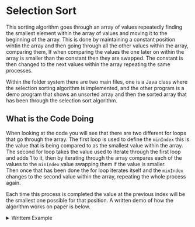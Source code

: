 # Selection Sort
This sorting algorithm goes through an array of values repeatedly finding the smallest element within the array of values and moving it to the beginning of the array. This is done by maintaining a constant position wihtin the array and then going through all the other values within the array, comparing them, If when comparing the values the one later on within the array is smaller than the constant then they are swapped. The constant is then changed to the next values within the array repeating the same processes. 

Within the folder system there are two main files, one is a Java class where the selection sorting algorithm is implemented, and the other program is a demo program that shows an unsorted array and then the sorted array that has been through the selection sort algorithm. 

## What is the Code Doing
When looking at the code you will see that there are two different for loops that go through the array. The first loop is used to define the `minIndex` this is the value that is being compared to as the smallest value within the array. The second for loop takes the value used to iterate through the first loop and adds 1 to it, then by iterating through the array compares each of the values to the `minIndex` value swapping them if the value is smaller. \
Then once that has been done the for loop iterates itself and the `minIndex` changes to the second value within the array, repeating the whole process again.

Each time this process is completed the value at the previous index will be the smallest one possible for that position. A written demo of how the algorithm works on paper is below.

<details>
  <summary>Writtem Example</summary>
  
```
Array Vlues
22, 70, 40, 40, 64, 60, 60, 80, 55, 20

1st Pass
22, 70, 40, 40, 64, 60, 60, 80, 55, 20
20, 70, 40, 40, 64, 60, 60, 80, 55, 22

2nd Pass
20, 70, 40, 40, 64, 60, 60, 80, 55, 22
20, 22, 40, 40, 64, 60, 60, 80, 55, 70

3rd Pass
20, 22, 40, 40, 64, 60, 60, 80, 55, 70

4th Pass
20, 22, 40, 40, 64, 60, 60, 80, 55, 70

5th Pass
20, 22, 40, 40, 64, 60, 60, 80, 55, 70
20, 22, 40, 40, 60, 64, 60, 80, 55, 70
20, 22, 40, 40, 55, 64, 60, 80, 60, 70

6th Pass
20, 22, 40, 40, 55, 64, 60, 80, 60, 70
20, 22, 40, 40, 55, 60, 64, 80, 60, 70

7th Pass
20, 22, 40, 40, 55, 60, 64, 80, 60, 70
20, 22, 40, 40, 55, 60, 60, 80, 64, 70

8th Pass
20, 22, 40, 40, 55, 60, 60, 80, 64, 70
20, 22, 40, 40, 55, 60, 60, 64, 80, 70

9th Pass
20, 22, 40, 40, 55, 60, 60, 64, 80, 70
20, 22, 40, 40, 55, 60, 60, 64, 70, 80
```
